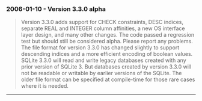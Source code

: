 ### 2006\-01\-10 \- Version 3\.3\.0 alpha


> Version 3\.3\.0 adds support for CHECK constraints, DESC indices,
>  separate REAL and INTEGER column affinities, a new OS interface layer
>  design, and many other changes. The code passed a regression
>  test but should still be considered alpha. Please report any
>  problems.
>  The file format for version 3\.3\.0 has changed slightly to support
>  descending indices and
>  a more efficient encoding of boolean values. SQLite 3\.3\.0 will read and
>  write legacy databases created with any prior version of SQLite 3\. But
>  databases created by version 3\.3\.0 will not be readable or writable
>  by earlier versions of the SQLite. The older file format can be
>  specified at compile\-time for those rare cases where it is needed.



---

